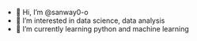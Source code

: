 - 👋 Hi, I’m @sanway0-o
- 👀 I’m interested in data science, data analysis
- 🌱 I’m currently learning python and machine learning


<!---
sanway0-o/sanway0-o is a ✨ special ✨ repository because its `README.md` (this file) appears on your GitHub profile.
You can click the Preview link to take a look at your changes.
--->

